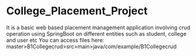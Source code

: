 # College_Placement_Project
It is a basic web based placement management application involving crud operation using SpringBoot on different entities such as student, college and user etc
You can access files here: master>B1Collegecrud>src>main>java/com/example/B1Collegecrud
